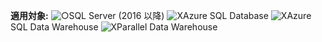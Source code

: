 **適用対象:** ![○](media/yes.png)SQL Server (2016 以降) ![X](media/no.png)Azure SQL Database ![X](media/no.png)Azure SQL Data Warehouse ![X](media/no.png)Parallel Data Warehouse

